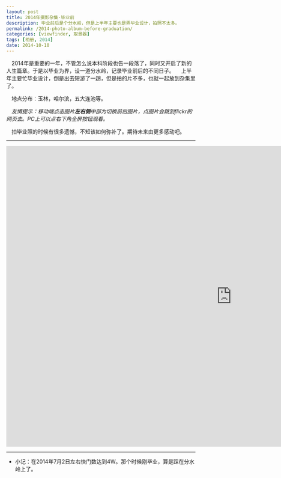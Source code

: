 ```yaml
---
layout: post
title: 2014年摄影杂集·毕业前
description: 毕业前后是个分水岭，但是上半年主要也是弄毕业设计，拍照不太多。
permalink: /2014-photo-album-before-graduation/
categories: [viewfinder, 取景器]
tags: [相册, 2014]
date: 2014-10-10
--- 
```


　2014年是重要的一年，不管怎么说本科阶段也告一段落了，同时又开启了新的人生篇章。于是以毕业为界，设一道分水岭，记录毕业前后的不同日子。
　上半年主要忙毕业设计，倒是出去短游了一趟，但是拍的片不多，也就一起放到杂集里了。

　地点分布：玉林，哈尔滨，五大连池等。
 
　*友情提示：移动端点击图片**左右侧**中部为切换前后图片，点图片会跳到flickr的网页去。PC上可以点右下角全屏按钮观看。*

　拍毕业照的时候有很多遗憾，不知该如何弥补了。期待未来由更多感动吧。

----

<div class="flickr-container">
<iframe src="https://www.flickr.com/photos/127429516@N03/15301008829/in/set-72157648563153312/player/" width="1200" height="800" frameborder="0" allowfullscreen webkitallowfullscreen mozallowfullscreen oallowfullscreen msallowfullscreen></iframe>
</div>

----

* 小记：在2014年7月2日左右快门数达到4W。那个时候刚毕业，算是踩在分水岭上了。